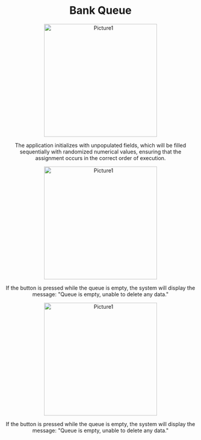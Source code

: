 <div align="center">

  # Bank Queue

  <img src="https://i.imgur.com/ttA4zPB.png" alt="Picture1" width="300"/>
  <p>The application initializes with unpopulated fields, which will be filled sequentially with randomized numerical values, ensuring that the assignment occurs in the correct order of execution.</p>
</div>
<div align="center">
  <img src="https://i.imgur.com/cnzOK0Q.png" alt="Picture1" width="300"/>
  <p>If the button is pressed while the queue is empty, the system will display the message: "Queue is empty, unable to delete any data."</p>
</div>
<div align="center">
  <img src="https://i.imgur.com/2QKEwEM.GIF" alt="Picture1" width="300"/>
  <p>If the button is pressed while the queue is empty, the system will display the message: "Queue is empty, unable to delete any data."</p>
</div>




